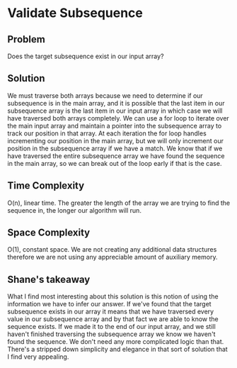 # Validate Subsequence

## Problem

Does the target subsequence exist in our input array? 

## Solution

We must traverse both arrays because we need to determine if our subsequence is in the main array, and it is possible
that the last item in our subsequence array is the last item in our input array in which case we will have traversed
both arrays completely. We can use a for loop to iterate over the main input array and maintain a pointer into the
subsequence array to track our position in that array. At each iteration the for loop handles incrementing our position
in the main array, but we will only increment our position in the subsequence array if we have a match. We know that if
we have traversed the entire subsequence array we have found the sequence in the main array, so we can break out of the
loop early if that is the case.

## Time Complexity

O(n), linear time. The greater the length of the array we are trying to find the sequence in, the longer our algorithm
will run.

## Space Complexity

O(1), constant space. We are not creating any additional data structures therefore we are not using any appreciable
amount of auxiliary memory.

## Shane's takeaway

What I find most interesting about this solution is this notion of using the information we have to infer our answer. If
we've found that the target subsequence exists in our array it means that we have traversed every value in our
subsequence array and by that fact we are able to know the sequence exists. If we made it to the end of our input array,
and we still haven't finished traversing the subsequence array we know we haven't found the sequence. We don't need any
more complicated logic than that. There's a stripped down simplicity and elegance in that sort of solution that I find
very appealing.


